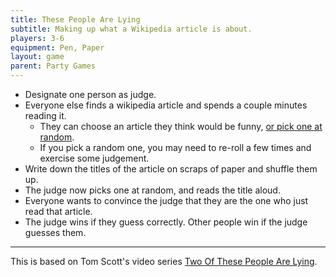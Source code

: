 ```yaml
---
title: These People Are Lying
subtitle: Making up what a Wikipedia article is about.
players: 3-6
equipment: Pen, Paper
layout: game
parent: Party Games
---
```


- Designate one person as judge.
- Everyone else finds a wikipedia article and spends a couple minutes reading it.
  - They can choose an article they think would be funny, [or pick one at random](../tools/randomwiki).
  - If you pick a random one, you may need to re-roll a few times and exercise some judgement. 
- Write down the titles of the article on scraps of paper and shuffle them up.
- The judge now picks one at random, and reads the title aloud.
- Everyone wants to convince the judge that they are the one who just read that article.
- The judge wins if they guess correctly. Other people win if the judge guesses them.



<!--
- Maybe try picking one with a one-word title. Or perhaps writing down only the last name for people?
Don't write down parentheticals?
-->

---


This is based on Tom Scott's video series [Two Of These People Are Lying](https://www.youtube.com/playlist?list=PLfx61sxf1Yz2I-c7eMRk9wBUUDCJkU7H0).

